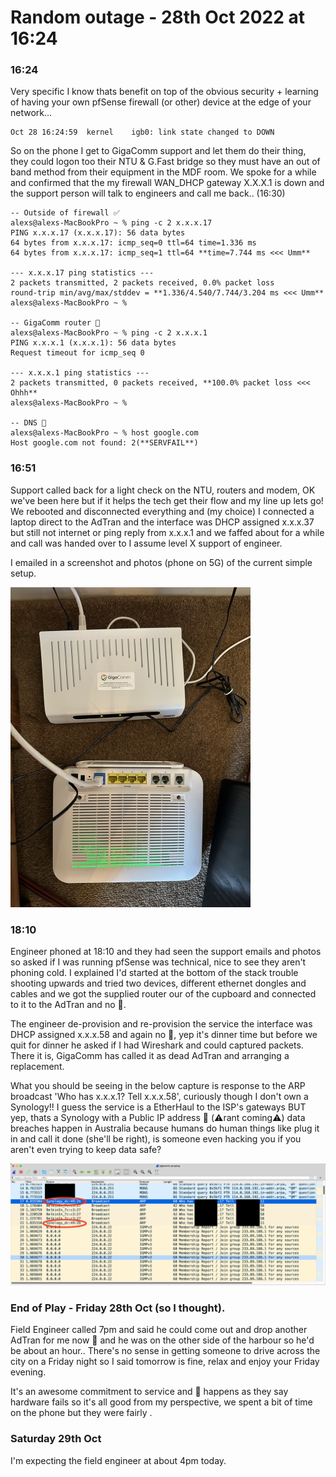 # Random outage - 28th Oct 2022 at 16:24

### 16:24 

Very specific I know thats benefit on top of the obvious security + learning of having your own pfSense firewall (or other) device at the edge of your network...

```
Oct 28 16:24:59  kernel    igb0: link state changed to DOWN
```

So on the phone I get to GigaComm support and let them do their thing, they could logon too their NTU & G.Fast bridge  so they must have an out of band method from their equipment in the MDF room.  We spoke for a while and confirmed that the my firewall WAN_DHCP gateway X.X.X.1 is down and the support person will talk to engineers and call me back.. (16:30)

```
-- Outside of firewall ✅
alexs@alexs-MacBookPro ~ % ping -c 2 x.x.x.17
PING x.x.x.17 (x.x.x.17): 56 data bytes
64 bytes from x.x.x.17: icmp_seq=0 ttl=64 time=1.336 ms
64 bytes from x.x.x.17: icmp_seq=1 ttl=64 **time=7.744 ms <<< Umm**

--- x.x.x.17 ping statistics ---
2 packets transmitted, 2 packets received, 0.0% packet loss
round-trip min/avg/max/stddev = **1.336/4.540/7.744/3.204 ms <<< Umm**
alexs@alexs-MacBookPro ~ %

-- GigaComm router 🌵
alexs@alexs-MacBookPro ~ % ping -c 2 x.x.x.1
PING x.x.x.1 (x.x.x.1): 56 data bytes
Request timeout for icmp_seq 0

--- x.x.x.1 ping statistics ---
2 packets transmitted, 0 packets received, **100.0% packet loss <<< Ohhh**
alexs@alexs-MacBookPro ~ %

-- DNS 🌵
alexs@alexs-MacBookPro ~ % host google.com
Host google.com not found: 2(**SERVFAIL**)

```

### 16:51

Support called back for a light check on the NTU, routers and modem, OK we've been here but if it helps the tech get their flow and my line up lets go! We rebooted and disconnected everything and (my choice) I connected a laptop direct to the AdTran and the interface was DHCP assigned x.x.x.37 but still not internet or ping reply from x.x.x.1 and we faffed about for a while and call was handed over to I assume level X support of engineer. 

I emailed in a screenshot and photos (phone on 5G) of the current simple setup.

<img src="/pics/IMG_3524.jpeg" alt="IMG_3524" style="zoom:50%;" />

### 18:10

Engineer phoned at 18:10 and they had seen the support emails and photos so asked if I was running pfSense was technical, nice to see they aren't phoning cold. I explained I'd started at the bottom of the stack trouble shooting upwards and tried two devices, different ethernet dongles and cables and we got the supplied router our of the cupboard and connected to it to the AdTran and no 🌮. 

The engineer de-provision and re-provision the service the interface was DHCP assigned x.x.x.58 and again no 🌮, yep it's dinner time but before we quit for dinner he asked if I had Wireshark and could captured packets.  There it is, GigaComm has called it as dead AdTran and arranging a replacement. 

What you should be seeing in the below capture is response to the ARP broadcast 'Who has x.x.x.1? Tell x.x.x.58', curiously though I don't own a Synology!! I guess the service is a EtherHaul to the ISP's gateways BUT yep, thats a Synology with a Public IP address 🤯 (⚠️rant coming⚠️) data breaches happen in Australia because humans do human things like plug it in and call it done (she'll be right), is someone even hacking you if you aren't even trying to keep data safe?

![capture-28thOct2022](/pics/capture-28thOct2022.png)

### End of Play - Friday 28th Oct (so I thought). 

Field Engineer called 7pm and said he could come out and drop another AdTran for me now 🚀 and he was on the other side of the harbour so he'd be about an hour.. There's no sense in getting someone to drive across the city on a Friday night so I said tomorrow is fine, relax and enjoy your Friday evening.

It's an awesome commitment to service and 💩 happens as they say hardware fails so it's all good from my perspective, we spent a bit of time on the phone but they were fairly .

### Saturday 29th Oct 

I'm expecting the field engineer at about 4pm today.
